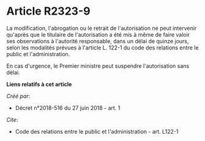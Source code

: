# Article R2323-9

La modification, l'abrogation ou le retrait de l'autorisation ne peut intervenir qu'après que le titulaire de l'autorisation
a été mis à même de faire valoir ses observations à l'autorité responsable, dans un délai de quinze jours, selon les
modalités prévues à l'article L. 122-1 du code des relations entre le public et l'administration.

En cas d'urgence, le Premier ministre peut suspendre l'autorisation sans délai.

**Liens relatifs à cet article**

_Créé par_:

  - Décret n°2018-516 du 27 juin 2018 - art. 1

_Cite_:

  - Code des relations entre le public et l'administration - art. L122-1
